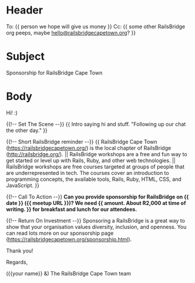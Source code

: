 # Header

To: {{ person we hope will give us money }}
Cc: {{ some other RailsBridge org peeps, maybe hello@railsbridgecapetown.org? }}

# Subject

Sponsorship for RailsBridge Cape Town

# Body

Hi! :)

{{!-- Set The Scene --}}
{{ Intro saying hi and stuff. "Following up our chat the other day." }}

{{!-- Short RailsBridge reminder --}}
{{ RailsBridge Cape Town (https://railsbridgecapetown.org/) is the local chapter of RailsBridge (http://railsbridge.org/). || RailsBridge workshops are a free and fun way to get started or level up with Rails, Ruby, and other web technologies. || RailsBridge workshops are free courses targeted at groups of people that are underrepresented in tech. The courses cover an introduction to programming concepts, the available tools, Rails, Ruby, HTML, CSS, and JavaScript. }}

{{!-- Call To Action --}}
**Can you provide sponsorship for RailsBridge on {{ date }} ({{ meetup URL }})? We need {{ amount. About R2,000 at time of writing. }} for breakfast and lunch for our attendees.**

{{!-- Return On Investment --}}
Sponsoring a RailsBridge is a great way to show that your organisation values diversity, inclusion, and openness. You can read lots more on our sponsorship page (https://railsbridgecapetown.org/sponsorship.html).


Thank you!

Regards,

({{your name}} &) The RailsBridge Cape Town team
